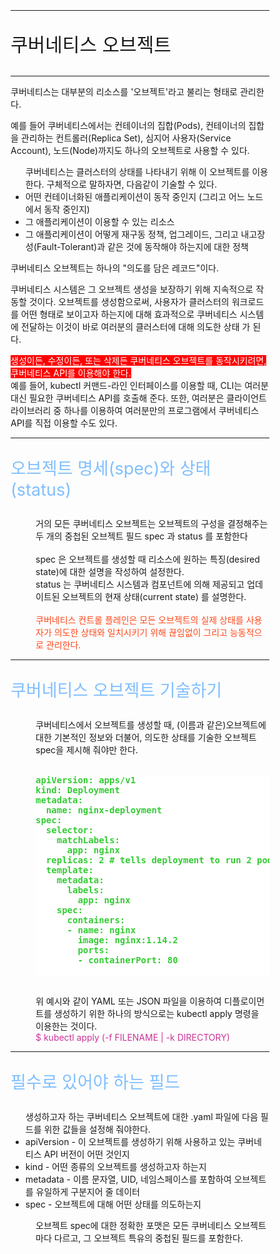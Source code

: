 <!-- github-markdown-css -->
<link rel="stylesheet" href="https://cdnjs.cloudflare.com/ajax/libs/github-markdown-css/5.1.0/github-markdown-dark.css" />
<style type='text/css'>
    .markdown-body {
		    box-sizing: border-box;
		    /* min-width: 200px;
		    max-width: 980px; */
		    margin: 0 auto;
		    padding: 45px;
	  }
	  @media (max-width: 767px) {
		    .markdown-body {
			  padding: 15px;
		}
	  }
    .subject1 {
        font-size : 30px;
    }
    .subject2 {
        font-size : 27px;
        color : #80bfff;
    }
    .subtitle {
        font-size : 20px;
    }
    .yaml {
        background-color: #ffffff;
        color : #33cc33;
        font-weight : 700
    }
</style>
<div class="markdown-body">
<hr/>
    <p class="subject1">쿠버네티스 오브젝트</p>
<hr/>
<p>쿠버네티스는 대부분의 리소스를 '오브젝트'라고 불리는 형태로 관리한다.</p>
<p>예를 들어 쿠버네티스에서는 컨테이너의 집합(Pods), 컨테이너의 집합을 관리하는 컨트롤러(Replica Set), 심지어 사용자(Service Account), 노드(Node)까지도 하나의 오브젝트로 사용할 수 있다.</p>

<ul> 쿠버네티스는 클러스터의 상태를 나타내기 위해 이 오브젝트를 이용한다. 구체적으로 말하자면, 다음같이 기술할 수 있다.
    <li>어떤 컨테이너화된 애플리케이션이 동작 중인지 (그리고 어느 노드에서 동작 중인지)</li>
    <li>그 애플리케이션이 이용할 수 있는 리소스</li>
    <li>그 애플리케이션이 어떻게 재구동 정책, 업그레이드, 그리고 내고장성(Fault-Tolerant)과 같은 것에 동작해야 하는지에 대한 정책</li>
</ul>
<p>쿠버네티스 오브젝트는 하나의 "의도를 담은 레코드"이다.</p>
<p>쿠버네티스 시스템은 그 오브젝트 생성을 보장하기 위해 지속적으로 작동할 것이다. 오브젝트를 생성함으로써, 사용자가 클러스터의 워크로드를 어떤 형태로 보이고자 하는지에 대해 효과적으로 쿠버네티스 시스템에 전달하는 이것이 바로 여러분의 클러스터에 대해 의도한 상태 가 된다.</p>

<p><span style="background-color:#ff0000; color:#ffffff">생성이든, 수정이든, 또는 삭제든 쿠버네티스 오브젝트를 동작시키려면, 쿠버네티스 API를 이용해야 한다.</span><br/>
예를 들어, kubectl 커맨드-라인 인터페이스를 이용할 때, CLI는 여러분 대신 필요한 쿠버네티스 API를 호출해 준다. 또한, 여러분은 클라이언트 라이브러리 중 하나를 이용하여 여러분만의 프로그램에서 쿠버네티스 API를 직접 이용할 수도 있다.</p>
<hr/>
<dl>
    <dt><p class="subject2">오브젝트 명세(spec)와 상태(status)</p></dt>
    <dd>거의 모든 쿠버네티스 오브젝트는 오브젝트의 구성을 결정해주는 두 개의 중첩된 오브젝트 필드 spec 과 status 를 포함한다</dd>
    <br/>
    <dd>spec 은 오브젝트를 생성할 때 리소스에 원하는 특징(desired state)에 대한 설명을 작성하여 설정한다.</dd>
    <dd>status 는 쿠버네티스 시스템과 컴포넌트에 의해 제공되고 업데이트된 오브젝트의 현재 상태(current state) 를 설명한다.</dd>
    <br/>
    <dd style="color:#ff471a">쿠버네티스 컨트롤 플레인은 모든 오브젝트의 실제 상태를 사용자가 의도한 상태와 일치시키기 위해 끊임없이 그리고 능동적으로 관리한다.</dd>
    <hr/>
    <dt><p class="subject2">쿠버네티스 오브젝트 기술하기</p></dt>
    <dd>쿠버네티스에서 오브젝트를 생성할 때, (이름과 같은)오브젝트에 대한 기본적인 정보와 더불어, 의도한 상태를 기술한 오브젝트 spec을 제시해 줘야만 한다.</dd>
    <br/>
    <dd>
        <pre class="yaml deployment">
apiVersion: apps/v1
kind: Deployment
metadata:
  name: nginx-deployment
spec:
  selector:
    matchLabels:
      app: nginx
  replicas: 2 # tells deployment to run 2 pods matching the template
  template:
    metadata:
      labels:
        app: nginx
    spec:
      containers:
      - name: nginx
        image: nginx:1.14.2
        ports:
        - containerPort: 80
        </pre>
    </dd>
    <br/>
    <dd>위 예시와 같이 YAML 또는 JSON 파일을 이용하여 디플로이먼트를 생성하기 위한 하나의 방식으로는 kubectl apply 명령을 이용한는 것이다.</dd>
    <dd><span style="color:#cc3399">$ kubectl apply (-f FILENAME | -k DIRECTORY)</span></dd>
    <hr/>
    <dt><p class="subject2">필수로 있어야 하는 필드</p></dt>
    <ul>생성하고자 하는 쿠버네티스 오브젝트에 대한 .yaml 파일에 다음 필드를 위한 값들을 설정해 줘야한다.
      <li>apiVersion - 이 오브젝트를 생성하기 위해 사용하고 있는 쿠버네티스 API 버전이 어떤 것인지</li>
      <li>kind - 어떤 종류의 오브젝트를 생성하고자 하는지</li>
      <li>metadata - 이름 문자열, UID, 네임스페이스를 포함하여 오브젝트를 유일하게 구분지어 줄 데이터</li>
      <li>spec - 오브젝트에 대해 어떤 상태를 의도하는지</li>
    </ul>
    <dd>오브젝트 spec에 대한 정확한 포맷은 모든 쿠버네티스 오브젝트마다 다르고, 그 오브젝트 특유의 중첩된 필드를 포함한다.</dd>
</dl>
</div>


